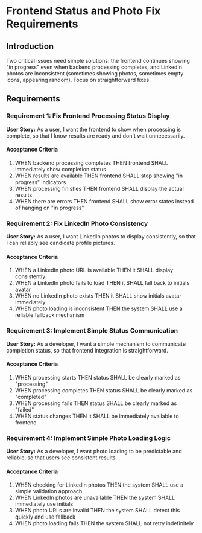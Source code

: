# Frontend Status and Photo Fix Requirements

## Introduction

Two critical issues need simple solutions: the frontend continues showing "in progress" even when backend processing completes, and LinkedIn photos are inconsistent (sometimes showing photos, sometimes empty icons, appearing random). Focus on straightforward fixes.

## Requirements

### Requirement 1: Fix Frontend Processing Status Display

**User Story:** As a user, I want the frontend to show when processing is complete, so that I know results are ready and don't wait unnecessarily.

#### Acceptance Criteria

1. WHEN backend processing completes THEN frontend SHALL immediately show completion status
2. WHEN results are available THEN frontend SHALL stop showing "in progress" indicators
3. WHEN processing finishes THEN frontend SHALL display the actual results
4. WHEN there are errors THEN frontend SHALL show error states instead of hanging on "in progress"

### Requirement 2: Fix LinkedIn Photo Consistency

**User Story:** As a user, I want LinkedIn photos to display consistently, so that I can reliably see candidate profile pictures.

#### Acceptance Criteria

1. WHEN a LinkedIn photo URL is available THEN it SHALL display consistently
2. WHEN a LinkedIn photo fails to load THEN it SHALL fall back to initials avatar
3. WHEN no LinkedIn photo exists THEN it SHALL show initials avatar immediately
4. WHEN photo loading is inconsistent THEN the system SHALL use a reliable fallback mechanism

### Requirement 3: Implement Simple Status Communication

**User Story:** As a developer, I want a simple mechanism to communicate completion status, so that frontend integration is straightforward.

#### Acceptance Criteria

1. WHEN processing starts THEN status SHALL be clearly marked as "processing"
2. WHEN processing completes THEN status SHALL be clearly marked as "completed"
3. WHEN processing fails THEN status SHALL be clearly marked as "failed"
4. WHEN status changes THEN it SHALL be immediately available to frontend

### Requirement 4: Implement Simple Photo Loading Logic

**User Story:** As a developer, I want photo loading to be predictable and reliable, so that users see consistent results.

#### Acceptance Criteria

1. WHEN checking for LinkedIn photos THEN the system SHALL use a simple validation approach
2. WHEN LinkedIn photos are unavailable THEN the system SHALL immediately use initials
3. WHEN photo URLs are invalid THEN the system SHALL detect this quickly and use fallback
4. WHEN photo loading fails THEN the system SHALL not retry indefinitely